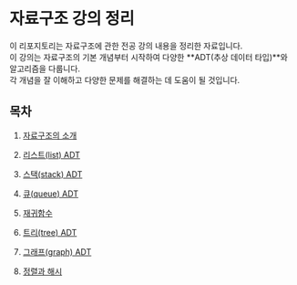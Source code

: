 # 자료구조 강의 정리

이 리포지토리는 자료구조에 관한 전공 강의 내용을 정리한 자료입니다.  
이 강의는 자료구조의 기본 개념부터 시작하여 다양한 **ADT(추상 데이터 타입)**와 알고리즘을 다룹니다.  
각 개념을 잘 이해하고 다양한 문제를 해결하는 데 도움이 될 것입니다.

## 목차

1. [자료구조의 소개](1.md)

2. [리스트(list) ADT](2.md)

3. [스택(stack) ADT](3.md)

4. [큐(queue) ADT](4.md)

5. [재귀함수](자료구조/트리.md)
 
5. [트리(tree) ADT](자료구조/트리.md)

6. [그래프(graph) ADT](자료구조/그래프.md)

5. [정렬과 해시](자료구조/트리.md)
